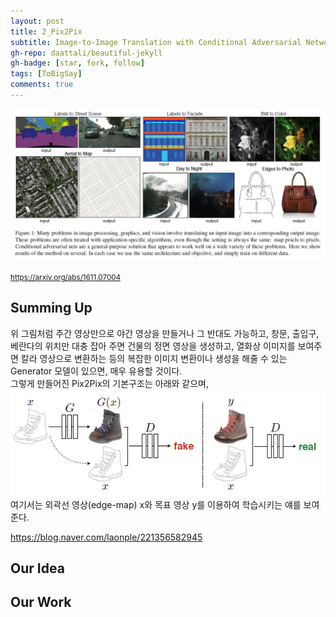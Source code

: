 ```yaml
---
layout: post
title: 2_Pix2Pix
subtitle: Image-to-Image Translation with Conditional Adversarial Networks
gh-repo: daattali/beautiful-jekyll
gh-badge: [star, fork, follow]
tags: [ToBigSay]
comments: true
---
```



![pix](/img/pix.png)


<small> https://arxiv.org/abs/1611.07004 </small>


## Summing Up
위 그림처럼 주간 영상만으로 야간 영상을 만들거나 그 반대도 가능하고, 창문, 출입구, 베란다의 위치만 대충 잡아 주면 건물의 정면 영상을 생성하고, 열화상 이미지를 보여주면 칼라 영상으로 변환하는 등의 복잡한 이미지 변환이나 생성을 해줄 수 있는 Generator 모델이 있으면, 매우 유용할 것이다.    
그렇게 만들어진 Pix2Pix의 기본구조는 아래와 같으며,
![pix1](/img/pix1.png)     
여기서는 외곽선 영상(edge-map) x와 목표 영상 y를 이용하여 학습시키는 얘를 보여준다.    

https://blog.naver.com/laonple/221356582945

## Our Idea


## Our Work
